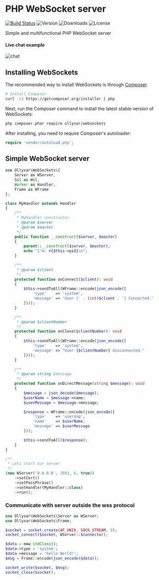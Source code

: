# PHP WebSocket server

[![Build Status](https://travis-ci.org/ollyxar/websockets.svg?branch=master)](https://travis-ci.org/ollyxar/websockets)
![Version](https://poser.pugx.org/ollyxar/websockets/v/stable.svg)
![Downloads](https://poser.pugx.org/ollyxar/websockets/d/total.svg)
![License](https://poser.pugx.org/ollyxar/websockets/license.svg)

Simple and multifunctional PHP WebSocket server

#### Live chat example

![chat](https://i.imgur.com/7M9LhTD.jpg)

## Installing WebSockets

The recommended way to install WebSockets is through
[Composer](http://getcomposer.org).

```bash
# Install Composer
curl -sS https://getcomposer.org/installer | php
```

Next, run the Composer command to install the latest stable version of WebSockets:

```bash
php composer.phar require ollyxar/websockets
```

After installing, you need to require Composer's autoloader:

```php
require 'vendor/autoload.php';
```

## Simple WebSocket server

```php
use Ollyxar\WebSockets\{
    Server as WServer,
    Ssl as Wsl,
    Worker as Handler,
    Frame as WFrame
};

class MyHandler extends Handler
{
    /**
     * MyHandler constructor.
     * @param $server
     * @param $master
     */
    public function __construct($server, $master)
    {
        parent::__construct($server, $master);
        echo "I'm: #{$this->pid}\n";
    }

    /**
     * @param $client
     */
    protected function onConnect($client): void
    {
        $this->sendToAll(WFrame::encode(json_encode([
            'type'    => 'system',
            'message' => 'User {' . (int)$client . '} Connected.'
        ])));
    }

    /**
     * @param $clientNumber
     */
    protected function onClose($clientNumber): void
    {
        $this->sendToAll(WFrame::encode(json_encode([
            'type'    => 'system',
            'message' => "User {$clientNumber} disconnected."
        ])));
    }

    /**
     * @param string $message
     */
    protected function onDirectMessage(string $message): void
    {
        $message = json_decode($message);
        $userName = $message->name;
        $userMessage = $message->message;

        $response = WFrame::encode(json_encode([
            'type'    => 'usermsg',
            'name'    => $userName,
            'message' => $userMessage
        ]));

        $this->sendToAll($response);
    }
}

/**
 * Lets start our server
 */
(new WServer('0.0.0.0', 2083, 6, true))
    ->setCert()
    ->setPassPhrase()
    ->setHandler(MyHandler::class)
    ->run();
```

### Communicate with server outside the wss protocol

```php
use Ollyxar\WebSockets\Server as WServer;
use Ollyxar\WebSockets\Frame;

$socket = socket_create(AF_UNIX, SOCK_STREAM, 0);
socket_connect($socket, WServer::$connector);

$data = new stdClass();
$data->type = 'system';
$data->message = 'hello World!';
$msg = Frame::encode(json_encode($data));

socket_write($socket, $msg);
socket_close($socket);
```
